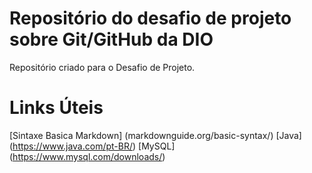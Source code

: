 # Repositório do desafio de projeto sobre Git/GitHub da DIO
Repositório criado para o Desafio de Projeto.

# Links Úteis
[Sintaxe Basica Markdown] (markdownguide.org/basic-syntax/)
[Java] (https://www.java.com/pt-BR/)
[MySQL] (https://www.mysql.com/downloads/)
